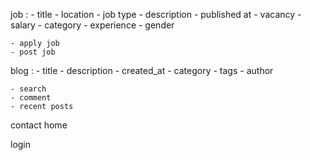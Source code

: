 job :
    - title
    - location
    - job type
    - description
    - published at
    - vacancy
    - salary
    - category
    - experience
    - gender 

    - apply job
    - post job
blog : 
    - title 
    - description
    - created_at
    - category
    - tags 
    - author
    
    - search
    - comment
    - recent posts
contact
home


login